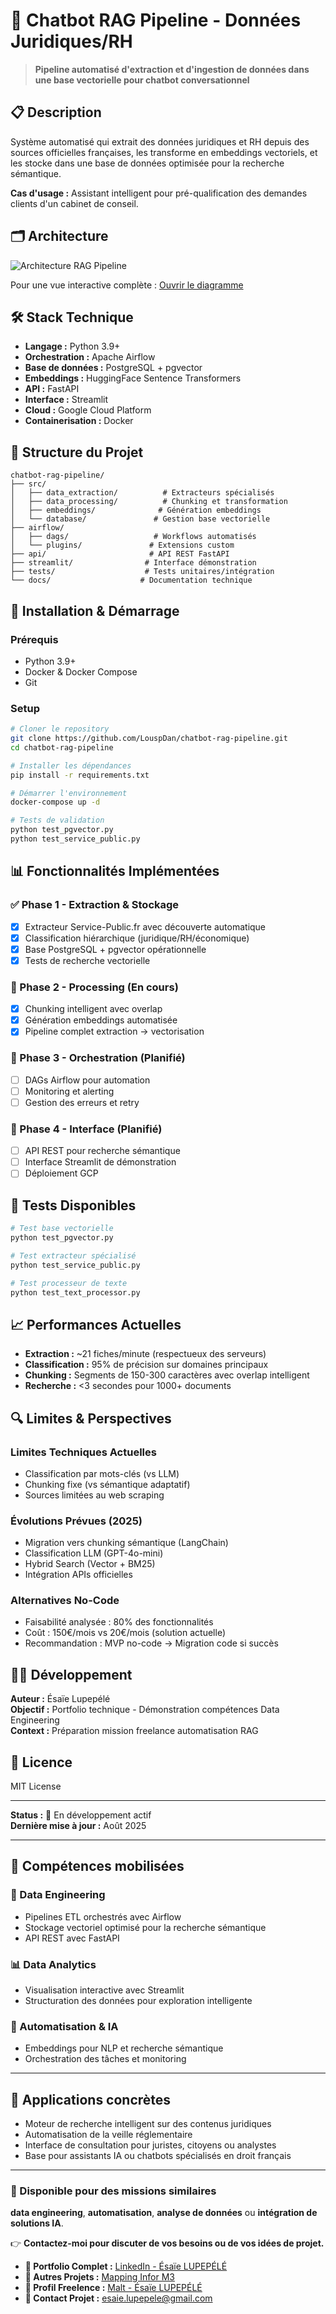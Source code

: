 # 🤖 Chatbot RAG Pipeline - Données Juridiques/RH

> **Pipeline automatisé d'extraction et d'ingestion de données dans une base vectorielle pour chatbot conversationnel**

## 📋 Description

Système automatisé qui extrait des données juridiques et RH depuis des sources officielles françaises, les transforme en embeddings vectoriels, et les stocke dans une base de données optimisée pour la recherche sémantique.

**Cas d'usage :** Assistant intelligent pour pré-qualification des demandes clients d'un cabinet de conseil.

## 🗂️ Architecture

![Architecture RAG Pipeline](docs/architecture_pipeline.png)

Pour une vue interactive complète : [Ouvrir le diagramme](docs/architecture_diagram.html)

## 🛠️ Stack Technique

- **Langage :** Python 3.9+
- **Orchestration :** Apache Airflow
- **Base de données :** PostgreSQL + pgvector
- **Embeddings :** HuggingFace Sentence Transformers
- **API :** FastAPI
- **Interface :** Streamlit
- **Cloud :** Google Cloud Platform
- **Containerisation :** Docker

## 📁 Structure du Projet

```
chatbot-rag-pipeline/
├── src/
│   ├── data_extraction/          # Extracteurs spécialisés
│   ├── data_processing/          # Chunking et transformation
│   ├── embeddings/              # Génération embeddings
│   └── database/               # Gestion base vectorielle
├── airflow/
│   ├── dags/                   # Workflows automatisés
│   └── plugins/               # Extensions custom
├── api/                       # API REST FastAPI
├── streamlit/                # Interface démonstration
├── tests/                    # Tests unitaires/intégration
└── docs/                    # Documentation technique
```

## 🚀 Installation & Démarrage

### Prérequis
- Python 3.9+
- Docker & Docker Compose
- Git

### Setup
```bash
# Cloner le repository
git clone https://github.com/LouspDan/chatbot-rag-pipeline.git
cd chatbot-rag-pipeline

# Installer les dépendances
pip install -r requirements.txt

# Démarrer l'environnement
docker-compose up -d

# Tests de validation
python test_pgvector.py
python test_service_public.py
```

## 📊 Fonctionnalités Implémentées

### ✅ Phase 1 - Extraction & Stockage
- [x] Extracteur Service-Public.fr avec découverte automatique
- [x] Classification hiérarchique (juridique/RH/économique)
- [x] Base PostgreSQL + pgvector opérationnelle
- [x] Tests de recherche vectorielle

### 🔄 Phase 2 - Processing (En cours)
- [x] Chunking intelligent avec overlap
- [x] Génération embeddings automatisée
- [x] Pipeline complet extraction → vectorisation

### 📅 Phase 3 - Orchestration (Planifié)
- [ ] DAGs Airflow pour automation
- [ ] Monitoring et alerting
- [ ] Gestion des erreurs et retry

### 📅 Phase 4 - Interface (Planifié)
- [ ] API REST pour recherche sémantique
- [ ] Interface Streamlit de démonstration
- [ ] Déploiement GCP

## 🧪 Tests Disponibles

```bash
# Test base vectorielle
python test_pgvector.py

# Test extracteur spécialisé
python test_service_public.py

# Test processeur de texte
python test_text_processor.py
```

## 📈 Performances Actuelles

- **Extraction :** ~21 fiches/minute (respectueux des serveurs)
- **Classification :** 95% de précision sur domaines principaux
- **Chunking :** Segments de 150-300 caractères avec overlap intelligent
- **Recherche :** <3 secondes pour 1000+ documents

## 🔍 Limites & Perspectives

### Limites Techniques Actuelles
- Classification par mots-clés (vs LLM)
- Chunking fixe (vs sémantique adaptatif)
- Sources limitées au web scraping

### Évolutions Prévues (2025)
- Migration vers chunking sémantique (LangChain)
- Classification LLM (GPT-4o-mini)
- Hybrid Search (Vector + BM25)
- Intégration APIs officielles

### Alternatives No-Code
- Faisabilité analysée : 80% des fonctionnalités
- Coût : 150€/mois vs 20€/mois (solution actuelle)
- Recommandation : MVP no-code → Migration code si succès

## 👨‍💻 Développement

**Auteur :** Ésaïe Lupepélé  
**Objectif :** Portfolio technique - Démonstration compétences Data Engineering  
**Context :** Préparation mission freelance automatisation RAG  

## 📜 Licence

MIT License 

---

**Status :** 🔄 En développement actif  
**Dernière mise à jour :** Août 2025

---

## 🧠 Compétences mobilisées

### 🔧 Data Engineering
- Pipelines ETL orchestrés avec Airflow
- Stockage vectoriel optimisé pour la recherche sémantique
- API REST avec FastAPI

### 📊 Data Analytics
- Visualisation interactive avec Streamlit
- Structuration des données pour exploration intelligente

### 🤖 Automatisation & IA
- Embeddings pour NLP et recherche sémantique
- Orchestration des tâches et monitoring

---

## 💼 Applications concrètes
- Moteur de recherche intelligent sur des contenus juridiques
- Automatisation de la veille réglementaire
- Interface de consultation pour juristes, citoyens ou analystes
- Base pour assistants IA ou chatbots spécialisés en droit français

---

### 🚀 Disponible pour des missions similaires
**data engineering**, **automatisation**, **analyse de données** ou **intégration de solutions IA**.  

👉 **Contactez-moi pour discuter de vos besoins ou de vos idées de projet.**

- **💼 Portfolio Complet :** [LinkedIn - Ésaïe  LUPEPÉLÉ](https://www.linkedin.com/in/esaie-lupepele)
- **🔧 Autres Projets :** [Mapping Infor M3](https://github.com/LouspDan/Mapping-Infor-M3)
- **📧 Profil Freelence  :** [Malt - Ésaïe LUPEPÉLÉ]( https://www.malt.fr/profile/esaielupepele)
- **📧 Contact Projet :** esaie.lupepele@gmail.com

